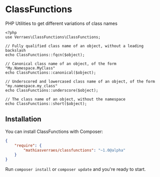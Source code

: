 # ClassFunctions

PHP Utilities to get different variations of class names

```
<?php
use Verraes\ClassFunctions\ClassFunctions;

// Fully qualified class name of an object, without a leading backslash
echo ClassFunctions::fqcn($object);

// Canonical class name of an object, of the form "My.Namespace.MyClass"
echo ClassFunctions::canonical($object);

// Underscored and lowercased class name of an object, of the form "my.namespace.my_class"
echo ClassFunctions::underscore($object);

// The class name of an object, without the namespace
echo ClassFunctions::short($object);
```

## Installation


You can install ClassFunctions with Composer:

```json
{
    "require": {
        "mathiasverraes/classfunctions": "~1.0@alpha"
    }
}
```

Run `composer install` or `composer update` and you're ready to start.
